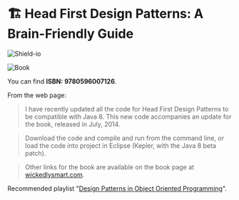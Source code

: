 # :building_construction: Head First Design Patterns: A Brain-Friendly Guide
![Shield-io](https://img.shields.io/badge/Disclaimer-Mirror%20source%20code-blue?style=flat-square&logo=appveyor)

![Book](https://images-na.ssl-images-amazon.com/images/I/61ZG-hATOeL.jpg)

You can find **ISBN: 9780596007126**.

From the web page:
> I have recently updated all the code for Head First Design Patterns to be compatible
with Java 8. This new code accompanies an update for the book, released in July, 2014.

> Download the code and compile and run from the command line, or load the code into 
project in Eclipse (Kepler, with the Java 8 beta patch).

> Other links for the book are available on the book page at <a href="http://wickedlysmart.com/head-first-design-patterns/">wickedlysmart.com</a>.

Recommended playlist "[Design Patterns in Object Oriented Programming](https://www.youtube.com/playlist?list=PLrhzvIcii6GNjpARdnO4ueTUAVR9eMBpc)".